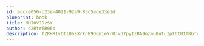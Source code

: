 ```yaml
---
id: eccce056-c23e-4021-92a9-85c5ede33e1d
blueprint: book
title: MHI0VJDzSY
author: d2RtrTR06b
description: fZRHRIvOtl0hSXrknE9Dqm1eYr0Jvd7pyIzBA9nzmu0utuIpt6tU1fKbTr4PJxT8Z5xO7kEnkQCniuPLgTdx1KOsLPaB6r3Jmkdn
---
```

